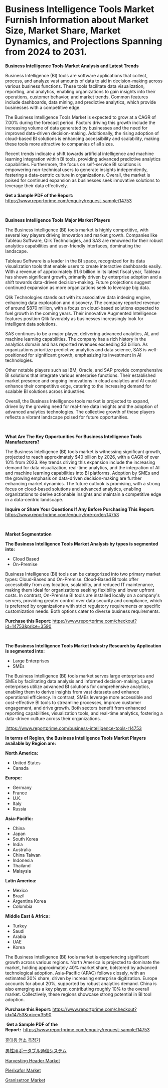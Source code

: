 <p><h1>Business Intelligence Tools Market Furnish Information about Market Size, Market Share, Market Dynamics, and Projections Spanning from 2024 to 2031.</h1></p><p><strong>Business Intelligence Tools Market Analysis and Latest Trends</strong></p>
<p><p>Business Intelligence (BI) tools are software applications that collect, process, and analyze vast amounts of data to aid in decision-making across various business functions. These tools facilitate data visualization, reporting, and analytics, enabling organizations to gain insights into their operations, customer behavior, and market trends. Common features include dashboards, data mining, and predictive analytics, which provide businesses with a competitive edge.</p><p>The Business Intelligence Tools Market is expected to grow at a CAGR of 7.00% during the forecast period. Factors driving this growth include the increasing volume of data generated by businesses and the need for improved data-driven decision-making. Additionally, the rising adoption of cloud-based BI solutions is enhancing accessibility and scalability, making these tools more attractive to companies of all sizes. </p><p>Recent trends indicate a shift towards artificial intelligence and machine learning integration within BI tools, providing advanced predictive analytics capabilities. Furthermore, the focus on self-service BI solutions is empowering non-technical users to generate insights independently, fostering a data-centric culture in organizations. Overall, the market is poised for continued expansion as businesses seek innovative solutions to leverage their data effectively.</p></p>
<p><strong>Get a Sample PDF of the Report:&nbsp;</strong> <a href="https://www.reportprime.com/enquiry/request-sample/14753">https://www.reportprime.com/enquiry/request-sample/14753</a></p>
<p>&nbsp;</p>
<p><strong>Business Intelligence Tools Major Market Players</strong></p>
<p><p>The Business Intelligence (BI) tools market is highly competitive, with several key players driving innovation and market growth. Companies like Tableau Software, Qlik Technologies, and SAS are renowned for their robust analytics capabilities and user-friendly interfaces, dominating the landscape.</p><p>Tableau Software is a leader in the BI space, recognized for its data visualization tools that enable users to create interactive dashboards easily. With a revenue of approximately $1.6 billion in its latest fiscal year, Tableau has shown significant growth, primarily driven by enterprise adoption and a shift towards data-driven decision-making. Future projections suggest continued expansion as more organizations seek to leverage big data.</p><p>Qlik Technologies stands out with its associative data indexing engine, enhancing data exploration and discovery. The company reported revenue of around $870 million, with a focus on cloud-based solutions expected to fuel growth in the coming years. Their innovative Augmented Intelligence features position Qlik favorably as businesses increasingly look for intelligent data solutions.</p><p>SAS continues to be a major player, delivering advanced analytics, AI, and machine learning capabilities. The company has a rich history in the analytics domain and has reported revenues exceeding $3 billion. As organizations prioritize predictive analytics and data science, SAS is well-positioned for significant growth, emphasizing its investment in AI technologies.</p><p>Other notable players such as IBM, Oracle, and SAP provide comprehensive BI solutions that integrate various enterprise functions. Their established market presence and ongoing innovations in cloud analytics and AI could enhance their competitive edge, catering to the increasing demand for scalable BI solutions across industries.</p><p>Overall, the Business Intelligence tools market is projected to expand, driven by the growing need for real-time data insights and the adoption of advanced analytics technologies. The collective growth of these players reflects a vibrant landscape poised for future opportunities.</p></p>
<p>&nbsp;</p>
<p><strong>What Are The Key Opportunities For Business Intelligence Tools Manufacturers?</strong></p>
<p><p>The Business Intelligence (BI) tools market is witnessing significant growth, projected to reach approximately $40 billion by 2026, with a CAGR of over 10% from 2023. Key trends driving this expansion include the increasing demand for data visualization, real-time analytics, and the integration of AI and machine learning capabilities into BI platforms. Adoption by SMEs and the growing emphasis on data-driven decision-making are further enhancing market dynamics. The future outlook is promising, with a strong focus on cloud-based solutions and advanced analytics, enabling organizations to derive actionable insights and maintain a competitive edge in a data-centric landscape.</p></p>
<p><strong>Inquire or Share Your Questions If Any Before Purchasing This Report:</strong> <a href="https://www.reportprime.com/enquiry/pre-order/14753">https://www.reportprime.com/enquiry/pre-order/14753</a></p>
<p>&nbsp;</p>
<p><strong>Market Segmentation</strong></p>
<p><strong>The Business Intelligence Tools Market Analysis by types is segmented into:</strong></p>
<p><ul><li>Cloud Based</li><li>On-Premise</li></ul></p>
<p><p>Business Intelligence (BI) tools can be categorized into two primary market types: Cloud-Based and On-Premise. Cloud-Based BI tools offer accessibility from any location, scalability, and reduced IT maintenance, making them ideal for organizations seeking flexibility and lower upfront costs. In contrast, On-Premise BI tools are installed locally on a company's servers, providing greater control over data security and compliance, which is preferred by organizations with strict regulatory requirements or specific customization needs. Both options cater to diverse business requirements.</p></p>
<p><strong>Purchase this Report:&nbsp;</strong><a href="https://www.reportprime.com/checkout?id=14753&price=3590">https://www.reportprime.com/checkout?id=14753&price=3590</a></p>
<p>&nbsp;</p>
<p><strong>The Business Intelligence Tools Market Industry Research by Application is segmented into:</strong></p>
<p><ul><li>Large Enterprises</li><li>SMEs</li></ul></p>
<p><p>The Business Intelligence (BI) tools market serves large enterprises and SMEs by facilitating data analysis and informed decision-making. Large enterprises utilize advanced BI solutions for comprehensive analytics, enabling them to derive insights from vast datasets and enhance operational efficiency. In contrast, SMEs leverage more accessible and cost-effective BI tools to streamline processes, improve customer engagement, and drive growth. Both sectors benefit from enhanced reporting capabilities, visualization tools, and real-time analytics, fostering a data-driven culture across their organizations.</p></p>
<p><a href="https://www.reportprime.com/business-intelligence-tools-r14753">&nbsp;https://www.reportprime.com/business-intelligence-tools-r14753</a></p>
<p><strong>In terms of Region, the Business Intelligence Tools Market Players available by Region are:</strong></p>
<p>
    <p> <strong> North America: </strong>
        <ul>
            <li>United States</li>
            <li>Canada</li>
        </ul>
        </p> 
    <p> <strong> Europe: </strong>
        <ul>
            <li>Germany</li>
            <li>France</li>
            <li>U.K.</li>
            <li>Italy</li>
            <li>Russia</li>
        </ul>
        </p> 
    <p> <strong> Asia-Pacific: </strong>
        <ul>
            <li>China</li>
            <li>Japan</li>
            <li>South Korea</li>
            <li>India</li>
            <li>Australia</li>
            <li>China Taiwan</li>
            <li>Indonesia</li>
            <li>Thailand</li>
            <li>Malaysia</li>
        </ul>
        </p> 
    <p> <strong> Latin America: </strong>
        <ul>
            <li>Mexico</li>
            <li>Brazil</li>
            <li>Argentina Korea</li>
            <li>Colombia</li>
        </ul>
        </p> 
    <p> <strong> Middle East & Africa: </strong>
        <ul>
            <li>Turkey</li>
            <li>Saudi</li>
            <li>Arabia</li>
            <li>UAE</li>
            <li>Korea</li>
        </ul>
    </p>
    </p>
<p><p>The Business Intelligence (BI) tools market is experiencing significant growth across various regions. North America is projected to dominate the market, holding approximately 40% market share, bolstered by advanced technological adoption. Asia-Pacific (APAC) follows closely, with an estimated 30% share, driven by increasing enterprise digitization. Europe accounts for about 20%, supported by robust analytics demand. China is also emerging as a key player, contributing roughly 10% to the overall market. Collectively, these regions showcase strong potential in BI tool adoption.</p></p>
<p><strong>Purchase this Report: </strong><a href="https://www.reportprime.com/checkout?id=14753&price=3590">https://www.reportprime.com/checkout?id=14753&price=3590</a></p>
<p>&nbsp;<strong>Get a Sample PDF of the Report:&nbsp;&nbsp;</strong><a href="https://www.reportprime.com/enquiry/request-sample/14753">https://www.reportprime.com/enquiry/request-sample/14753</a></p>
<p><strong></strong></p>
<p><p><a href="https://medium.com/@rudyswaniafgwski56664/portable-chlorine-meters-market-%EC%9D%98-%EA%B8%80%EB%A1%9C%EB%B2%8C-%EC%8B%9C%EC%9E%A5-%EA%B0%9C%EC%9A%94%EB%8A%94-%EC%A0%84-%EC%84%B8%EA%B3%84-%EB%B0%8F-%EC%A3%BC%EC%9A%94-%EC%8B%9C%EC%9E%A5%EC%9D%98-%EC%82%B0%EC%97%85%EC%97%90-%EC%98%81%ED%96%A5%EC%9D%84-%EB%AF%B8%EC%B9%98%EB%8A%94-%EC%A3%BC%EC%9A%94-%ED%8A%B8%EB%A0%8C%EB%93%9C%EC%97%90-%EB%8C%80%ED%95%9C-%EB%8F%85%ED%8A%B9%ED%95%9C-%EA%B4%80%EC%A0%90%EC%9D%84-%EC%A0%9C%EA%B3%B5%ED%95%A9%EB%8B%88%EB%8B%A4-ccd1d4725053">휴대용 염소 측정기</a></p><p><a href="https://medium.com/@verniebarton2023/man-portable-communication-system-market-%E3%81%AF-%E3%82%B3%E3%82%B9%E3%83%88%E7%AE%A1%E7%90%86%E3%81%A8%E5%8A%B9%E7%8E%87%E5%90%91%E4%B8%8A%E3%82%92%E5%84%AA%E5%85%88%E3%81%97%E3%81%BE%E3%81%99-%E3%81%95%E3%82%89%E3%81%AB-%E5%A0%B1%E5%91%8A%E6%9B%B8%E3%81%AF%E5%B8%82%E5%A0%B4%E3%81%AE%E9%9C%80%E8%A6%81%E9%9D%A2%E3%81%A8%E4%BE%9B%E7%B5%A6%E9%9D%A2%E3%81%AE%E4%B8%A1%E6%96%B9%E3%82%92%E3%82%AB%E3%83%90%E3%83%BC%E3%81%97%E3%81%A6%E3%81%84%E3%81%BE%E3%81%99-man-604ec9048b0f">男性用ポータブル通信システム</a></p><p><a href="https://issuu.com/reportprime-2/docs/harvesting-header-market-size-2030._41898a68483ff2">Harvesting Header Market</a></p><p><a href="https://www.linkedin.com/pulse/future-insights-plerixafor-market-trends-regional-analysis-8hxcc?trackingId=Ohiye9DKScCMMkjlF3LPrw%3D%3D">Plerixafor Market</a></p><p><a href="https://www.linkedin.com/pulse/global-granisetron-market-trends-analysis-future-growth-prospects-izwtc?trackingId=3L6upkFZRNeshSWO%2FPvTjw%3D%3D">Granisetron Market</a></p></p>